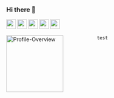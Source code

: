 ### Hi there 👋

<a href="https://www.facebook.com/theresureishope"><img src="https://img.shields.io/badge/facebook-%231DA1F2.svg?&style=for-the-badge&logo=facebook&logoColor=white" height=25></a> 
<a href="https://www.linkedin.com/in/ankurgajurel"><img src="https://img.shields.io/badge/linkedin-%230077B5.svg?&style=for-the-badge&logo=linkedin&logoColor=white" height=25></a> 
<a href="https://www.instagram.com/theresureishope/"><img src="https://img.shields.io/badge/instagram-%23E4405F.svg?&style=for-the-badge&logo=instagram&logoColor=white" height=25></a> 
<a href="https://www.twitter.com/ankurgajurel/"><img src="https://img.shields.io/badge/Twitter-1DA1F2?style=for-the-badge&logo=twitter&logoColor=white" height=25></a> 
<a href="mailto:ankurgajurel02@gmail.com"><img src="https://img.shields.io/badge/gmail-%2312100E.svg?&style=for-the-badge&logo=gmail&logoColor=white" height=25></a>


<img align="left" height="150vh" alt="Profile-Overview"
                src="https://github-readme-streak-stats.herokuapp.com/?user=ankurgajurel&theme=tokyonight" />


                test